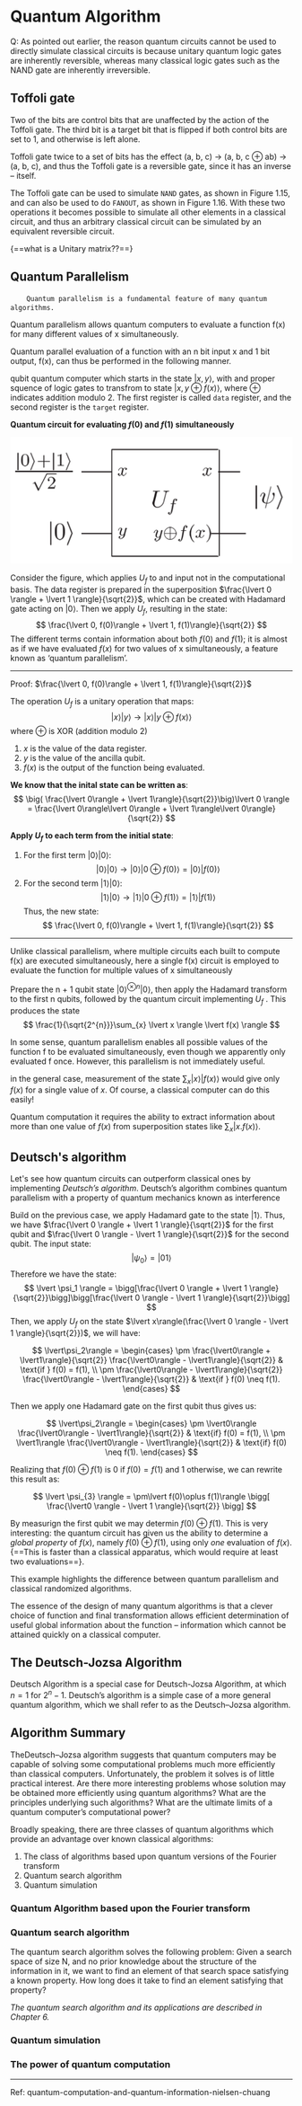 # Quantum Algorithm


Q:  As pointed out earlier, the reason quantum circuits cannot be used to directly simulate classical circuits is because unitary quantum logic gates are inherently reversible, whereas many classical logic gates such as the NAND gate are inherently irreversible.

## Toffoli gate
Two of the bits are control bits that are unaffected by the action of the Toffoli gate. The third bit is a target bit that is flipped if both control bits are set to 1, and otherwise is left alone.

Toffoli gate twice to a set of bits has the effect (a, b, c) → (a, b, c ⊕ ab) →
(a, b, c), and thus the Toffoli gate is a reversible gate, since it has an inverse – itself.

The Toffoli gate can be used to simulate `NAND` gates, as shown in Figure 1.15, and
can also be used to do `FANOUT`, as shown in Figure 1.16. With these two operations it
becomes possible to simulate all other elements in a classical circuit, and thus an arbitrary
classical circuit can be simulated by an equivalent reversible circuit.


{==what is a Unitary matrix??==}

## Quantum Parallelism
``` 
    Quantum parallelism is a fundamental feature of many quantum algorithms.
```
Quantum parallelism allows quantum computers to evaluate a function f(x) for many different values of x simultaneously.

Quantum parallel evaluation of a function with an n bit input x and 1 bit output, f(x), can thus be performed in the following manner.

qubit quantum computer which starts in the state $\lvert x,y \rangle$, with and proper squence of logic gates to transfrom to state $\lvert x, y\oplus f(x) \rangle$, where $\oplus$ indicates addition modulo 2. The first register is called `data` register, and the second register is the `target` register.

**Quantum circuit for evaluating $f(0)$ and $f(1)$ simultaneously**

![quantum_circuit_uf](../quantum/images/quantum_circuit_Uf.png)

Consider the figure, which applies $U_f$ to and input not in the computational basis. The data register is prepared in the superposition $\frac{\lvert 0 \rangle + \lvert 1 \rangle}{\sqrt{2}}$, which can be created with Hadamard gate acting on $\lvert 0 \rangle$. Then we apply $U_f$, resulting in the state:
$$
\frac{\lvert 0, f(0)\rangle + \lvert 1, f(1)\rangle}{\sqrt{2}}
$$
The different terms contain information about both $f(0)$ and $f(1)$; it is almost as if we have evaluated $f(x)$ for two values of x simultaneously, a feature known as ‘quantum parallelism’.

---
Proof: $\frac{\lvert 0, f(0)\rangle + \lvert 1, f(1)\rangle}{\sqrt{2}}$

The operation $U_f$ is a unitary operation that maps:
$$
\lvert x\rangle \lvert y\rangle \rightarrow \lvert x\rangle \lvert y\oplus f(x)\rangle 
$$
where $\oplus$ is XOR (addition modulo 2)

1. $x$ is the value of the data register.
2. $y$ is the value of the ancilla qubit.
3. $f(x)$ is the output of the function being evaluated.

**We know that the inital state can be written as**:
$$
\big( \frac{\lvert 0\rangle + \lvert 1\rangle}{\sqrt{2}}\big)\lvert 0 \rangle = \frac{\lvert 0\rangle\lvert 0\rangle + \lvert 1\rangle\lvert 0\rangle}{\sqrt{2}}
$$

**Apply $U_f$ to each term from the initial state**:

1. For the first term $\lvert 0\rangle\lvert 0\rangle$:
$$
\lvert 0\rangle\lvert 0\rangle \rightarrow \lvert 0\rangle\lvert 0\oplus f(0)\rangle = \lvert 0\rangle \lvert f(0) \rangle
$$
2. For the second term $\lvert 1\rangle\lvert 0\rangle$:
$$
\lvert 1\rangle\lvert 0\rangle \rightarrow \lvert 1\rangle\lvert 0\oplus f(1)\rangle = \lvert 1\rangle \lvert f(1) \rangle
$$
Thus, the new state:
$$
\frac{\lvert 0, f(0)\rangle + \lvert 1, f(1)\rangle}{\sqrt{2}}
$$

---

Unlike classical parallelism, where multiple circuits each built to compute f(x) are executed simultaneously, here a single f(x) circuit is employed to evaluate the function for multiple values of x simultaneously

Prepare the n + 1 qubit state $\lvert 0 \rangle^{\otimes n} \lvert 0 \rangle$,
then apply the Hadamard transform to the first n qubits, followed by the quantum circuit
implementing $U_f$ . This produces the state
$$
\frac{1}{\sqrt{2^{n}}}\sum_{x} \lvert x \rangle \lvert f(x) \rangle
$$

In some sense, quantum parallelism enables all possible values of the function f to be
evaluated simultaneously, even though we apparently only evaluated f once. However,
this parallelism is not immediately useful.

in the general case, measurement of the state $\sum_{x} \lvert x \rangle \lvert f(x) \rangle$ would give only $f(x)$ for a single value of $x$. Of course, a classical
computer can do this easily!

Quantum computation it requires the ability to extract information about more
than one value of $f(x)$ from superposition states like $\sum_{x} \lvert x. f(x)\rangle$.

## Deutsch's algorithm
Let's see how quantum circuits can outperform classical ones by implementing *Deutsch’s algorithm*. Deutsch’s algorithm combines quantum parallelism with a property of quantum mechanics known as interference

Build on the previous case, we apply Hadamard gate to the state $\lvert 1 \rangle$. Thus, we have $\frac{\lvert 0 \rangle + \lvert 1 \rangle}{\sqrt{2}}$ for the first qubit and $\frac{\lvert 0 \rangle - \lvert 1 \rangle}{\sqrt{2}}$ for the second qubit. 
The input state:
$$
\lvert \psi_0 \rangle = \lvert 01 \rangle
$$
Therefore we have the state:
$$
\lvert \psi_1 \rangle = \bigg[\frac{\lvert 0 \rangle + \lvert 1 \rangle}{\sqrt{2}}\bigg]\bigg[\frac{\lvert 0 \rangle - \lvert 1 \rangle}{\sqrt{2}}\bigg]
$$
Then, we apply $U_f$ on the state $\lvert x\rangle(\frac{\lvert 0 \rangle - \lvert 1 \rangle}{\sqrt{2}})$, we will have:

$$
\lvert\psi_2\rangle =
\begin{cases}
\pm \frac{\lvert0\rangle + \lvert1\rangle}{\sqrt{2}} \frac{\lvert0\rangle - \lvert1\rangle}{\sqrt{2}} & \text{if } f(0) = f(1), \\
\pm \frac{\lvert0\rangle - \lvert1\rangle}{\sqrt{2}} \frac{\lvert0\rangle - \lvert1\rangle}{\sqrt{2}} & \text{if } f(0) \neq f(1).
\end{cases}
$$

Then we apply one Hadamard gate on the first qubit thus gives us:

$$
\lvert\psi_2\rangle =
\begin{cases}
\pm \lvert0\rangle \frac{\lvert0\rangle - \lvert1\rangle}{\sqrt{2}} & \text{if} f(0) = f(1), \\
\pm \lvert1\rangle \frac{\lvert0\rangle - \lvert1\rangle}{\sqrt{2}} & \text{if} f(0) \neq f(1).
\end{cases}
$$

Realizing that $f(0) \oplus f(1)$ is $0$ if $f(0) = f(1)$ and $1$ otherwise, we can rewrite this result as:

$$
\lvert \psi_{3} \rangle = \pm\lvert f(0)\oplus f(1)\rangle \bigg[ \frac{\lvert0 \rangle - \lvert 1 \rangle}{\sqrt{2}} \bigg]
$$

By measurign the first qubit we may determin $f(0) \oplus f(1)$. This is very interesting: the quantum circuit has given us the ability to determine a *global property* of $f(x)$, namely $f(0)\oplus f(1)$, using only *one* evaluation of $f(x)$. {==This is faster than a classical apparatus, which would require at least two evaluations==}.

This example highlights the difference between quantum parallelism and classical
randomized algorithms.

The essence of the design of many quantum algorithms is that a clever choice of function and final transformation allows efficient determination of useful global information about the function – information which cannot be attained quickly on a classical computer.

## The Deutsch-Jozsa Algorithm

Deutsch Algorithm is a special case for Deutsch-Jozsa Algorithm, at which $n=1$ for $2^{n}-1$.
Deutsch’s algorithm is a simple case of a more general quantum algorithm, which we shall refer to as the Deutsch–Jozsa algorithm. 

## Algorithm Summary
TheDeutsch–Jozsa algorithm suggests that quantum computers may be capable of solving
some computational problems much more efficiently than classical computers. Unfortunately,
the problem it solves is of little practical interest. Are there more interesting problems whose solution may be obtained more efficiently using quantum algorithms? What are the principles underlying such algorithms? What are the ultimate limits of a quantum computer’s computational power?

Broadly speaking, there are three classes of quantum algorithms which provide an
advantage over known classical algorithms:

1. The class of algorithms based upon quantum versions of the Fourier transform
2. Quantum search algorithm
3. Quantum simulation



### Quantum Algorithm based upon the Fourier transform

### Quantum search algorithm

The quantum search algorithm solves the following problem: Given a search space of size N, and no prior knowledge about the structure of the information in it, we want to find an element of that search space satisfying a known property. How long does it take to find an element satisfying that property?

*The quantum search algorithm and its applications are described in Chapter 6.*

### Quantum simulation

### The power of quantum computation
---
Ref: quantum-computation-and-quantum-information-nielsen-chuang